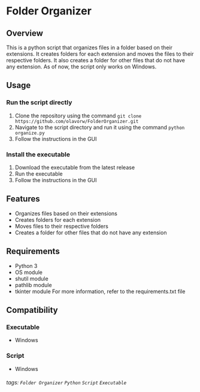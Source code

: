 # Folder Organizer
## Overview
This is a python script that organizes files in a folder based on their extensions.
It creates folders for each extension and moves the files to their respective folders. It also creates a folder for other files that do not have any extension.
As of now, the script only works on Windows.
## Usage
### Run the script directly
1. Clone the repository using the command `git clone https://github.com/olavorw/FolderOrganizer.git`
2. Navigate to the script directory and run it using the command `python organize.py`
3. Follow the instructions in the GUI
### Install the executable
1. Download the executable from the latest release
2. Run the executable
3. Follow the instructions in the GUI
## Features
- Organizes files based on their extensions
- Creates folders for each extension
- Moves files to their respective folders
- Creates a folder for other files that do not have any extension
## Requirements
- Python 3
- OS module
- shutil module
- pathlib module
- tkinter module
For more information, refer to the requirements.txt file
## Compatibility
### Executable
- Windows
### Script
- Windows
###### tags: `Folder Organizer` `Python` `Script` `Executable`